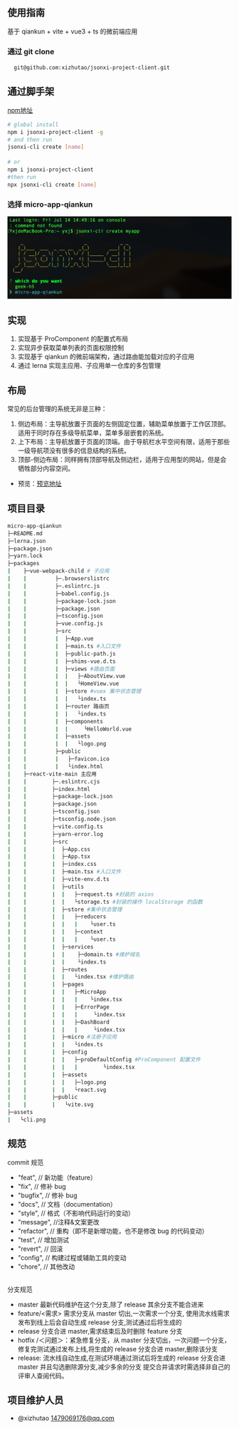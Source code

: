 ## 使用指南
基于 qiankun + vite + vue3 + ts 的微前端应用
### 通过 git clone
```bash
  git@github.com:xizhutao/jsonxi-project-client.git

```
## 通过脚手架
[npm地址](https://www.npmjs.com/package/jsonxi-project-client)
```bash
# global install
npm i jsonxi-project-client -g
# and then run
jsonxi-cli create [name]

# or
npm i jsonxi-project-client
#then run
npx jsonxi-cli create [name]
```
### 选择 micro-app-qiankun
![image](./assets/cli.png)
## 实现
1. 实现基于 ProComponent 的配置式布局
2. 实现异步获取菜单列表的页面权限控制
3. 实现基于 qiankun 的微前端架构，通过路由能加载对应的子应用
4. 通过 lerna 实现主应用、子应用单一仓库的多包管理
## 布局
常见的后台管理的系统无非是三种：
1. 侧边布局：主导航放置于页面的左侧固定位置，辅助菜单放置于工作区顶部。适用于同时存在多级导航菜单，菜单多层嵌套的系统。
2. 上下布局：主导航放置于页面的顶端。由于导航栏水平空间有限，适用于那些一级导航项没有很多的信息结构的系统。
3. 顶部-侧边布局：同样拥有顶部导航及侧边栏，适用于应用型的网站，但是会牺牲部分内容空间。
* 预览：[预览地址]()
## 项目目录
```bash
micro-app-qiankun
├─README.md
├─lerna.json
├─package.json
├─yarn.lock
├─packages
|    ├─vue-webpack-child # 子应用
|    |         ├─.browserslistrc
|    |         ├─.eslintrc.js
|    |         ├─babel.config.js
|    |         ├─package-lock.json
|    |         ├─package.json
|    |         ├─tsconfig.json
|    |         ├─vue.config.js
|    |         ├─src
|    |         |  ├─App.vue
|    |         |  ├─main.ts #入口文件
|    |         |  ├─public-path.js
|    |         |  ├─shims-vue.d.ts
|    |         |  ├─views #路由页面
|    |         |  |   ├─AboutView.vue
|    |         |  |   └HomeView.vue
|    |         |  ├─store #vuex 集中状态管理
|    |         |  |   └index.ts
|    |         |  ├─router 路由页
|    |         |  |   └index.ts
|    |         |  ├─components
|    |         |  |     └HelloWorld.vue
|    |         |  ├─assets
|    |         |  |   └logo.png
|    |         ├─public
|    |         |   ├─favicon.ico
|    |         |   └index.html
|    ├─react-vite-main 主应用
|    |        ├─.eslintrc.cjs
|    |        ├─index.html
|    |        ├─package-lock.json
|    |        ├─package.json
|    |        ├─tsconfig.json
|    |        ├─tsconfig.node.json
|    |        ├─vite.config.ts
|    |        ├─yarn-error.log
|    |        ├─src
|    |        |  ├─App.css
|    |        |  ├─App.tsx
|    |        |  ├─index.css
|    |        |  ├─main.tsx #入口文件
|    |        |  ├─vite-env.d.ts
|    |        |  ├─utils 
|    |        |  |   ├─request.ts #封装的 axios
|    |        |  |   └storage.ts #封装的操作 localStorage 的函数
|    |        |  ├─store #集中状态管理
|    |        |  |   ├─reducers
|    |        |  |   |    └user.ts
|    |        |  |   ├─context
|    |        |  |   |    └user.ts
|    |        |  ├─services 
|    |        |  |    ├─domain.ts #维护域名
|    |        |  |    └index.ts
|    |        |  ├─routes
|    |        |  |   └index.tsx #维护路由
|    |        |  ├─pages
|    |        |  |   ├─MicroApp
|    |        |  |   |    └index.tsx
|    |        |  |   ├─ErrorPage
|    |        |  |   |     └index.tsx
|    |        |  |   ├─DashBoard
|    |        |  |   |     └index.tsx
|    |        |  ├─micro #注册子应用
|    |        |  |   └index.ts
|    |        |  ├─config
|    |        |  |   ├─proDefaultConfig #ProComponent 配置文件
|    |        |  |   |        └index.tsx
|    |        |  ├─assets
|    |        |  |   ├─logo.png
|    |        |  |   └react.svg
|    |        ├─public
|    |        |   └vite.svg
├─assets
|   └cli.png
```
## 规范
commit 规范
* "feat", // 新功能（feature）
* "fix", // 修补 bug
* "bugfix", // 修补 bug
* "docs", // 文档（documentation）
* "style", // 格式（不影响代码运行的变动）
* "message", //注释&文案更改
* "refactor", // 重构（即不是新增功能，也不是修改 bug 的代码变动）
* "test", // 增加测试
* "revert", // 回滚
* "config", // 构建过程或辅助工具的变动
* "chore", // 其他改动

</br>分支规范
* master 最新代码维护在这个分支,除了 release 其余分支不能合进来
* feature/<需求> 需求分支从 master 切出,一次需求一个分支, 使用流水线需求发布到线上后会自动生成 release 分支,测试通过后将生成的
* release 分支合进 master,需求结束后及时删除 feature 分支
* hotfix /＜问题＞：紧急修复分支，从 master 分支切出，一次问题一个分支，修复完测试通过发布上线,将生成的 release 分支合进 master,删除该分支
* release: 流水线自动生成,在测试环境通过测试后将生成的 release 分支合进 master 并且勾选删除源分支,减少多余的分支
提交合并请求时需选择非自己的评审人查阅代码。
## 项目维护人员
* @xizhutao [1479069176@qq.com](https://mail.google.com/mail/u/0/?fs=1&tf=cm&source=mailto&to=1479069176@qq.com)

